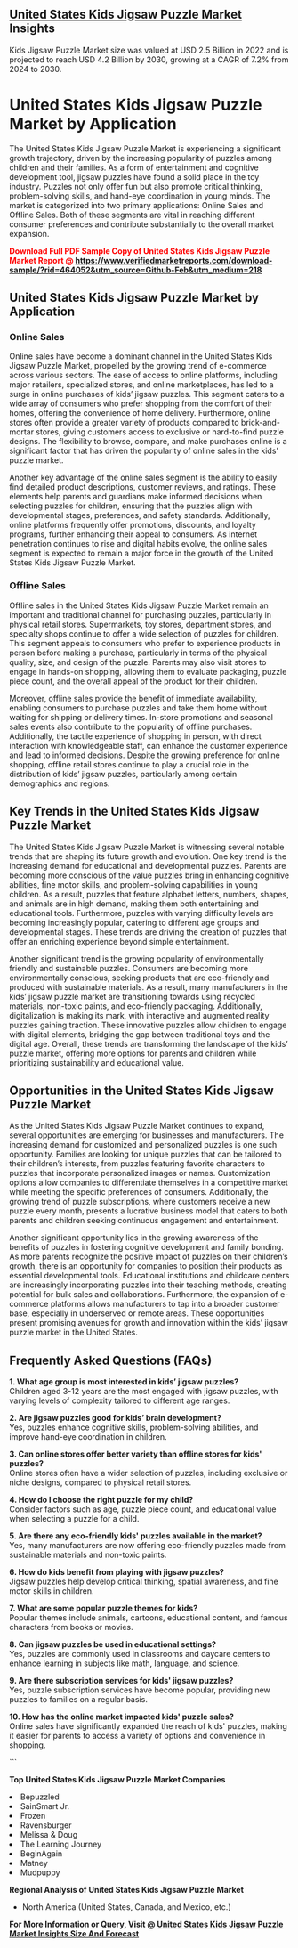<h2><a href="https://www.verifiedmarketreports.com/download-sample/?rid=464052&amp;utm_source=Github-Feb&amp;utm_medium=218" target="_blank">United States Kids Jigsaw Puzzle Market</a> Insights</h2><p>Kids Jigsaw Puzzle Market size was valued at USD 2.5 Billion in 2022 and is projected to reach USD 4.2 Billion by 2030, growing at a CAGR of 7.2% from 2024 to 2030.</p><p> <h1>United States Kids Jigsaw Puzzle Market by Application</h1> <p>The United States Kids Jigsaw Puzzle Market is experiencing a significant growth trajectory, driven by the increasing popularity of puzzles among children and their families. As a form of entertainment and cognitive development tool, jigsaw puzzles have found a solid place in the toy industry. Puzzles not only offer fun but also promote critical thinking, problem-solving skills, and hand-eye coordination in young minds. The market is categorized into two primary applications: Online Sales and Offline Sales. Both of these segments are vital in reaching different consumer preferences and contribute substantially to the overall market expansion.</p> <p><strong><p><span class=""><span style="color: #ff0000;"><strong>Download Full PDF Sample Copy of United States Kids Jigsaw Puzzle Market Report</strong> @ </span><a href="https://www.verifiedmarketreports.com/download-sample/?rid=464052&amp;utm_source=Github-Feb&amp;utm_medium=218" target="_blank">https://www.verifiedmarketreports.com/download-sample/?rid=464052&amp;utm_source=Github-Feb&amp;utm_medium=218</a></span></p></strong></p> <h2>United States Kids Jigsaw Puzzle Market by Application</h2> <h3>Online Sales</h3> <p>Online sales have become a dominant channel in the United States Kids Jigsaw Puzzle Market, propelled by the growing trend of e-commerce across various sectors. The ease of access to online platforms, including major retailers, specialized stores, and online marketplaces, has led to a surge in online purchases of kids’ jigsaw puzzles. This segment caters to a wide array of consumers who prefer shopping from the comfort of their homes, offering the convenience of home delivery. Furthermore, online stores often provide a greater variety of products compared to brick-and-mortar stores, giving customers access to exclusive or hard-to-find puzzle designs. The flexibility to browse, compare, and make purchases online is a significant factor that has driven the popularity of online sales in the kids' puzzle market.</p> <p>Another key advantage of the online sales segment is the ability to easily find detailed product descriptions, customer reviews, and ratings. These elements help parents and guardians make informed decisions when selecting puzzles for children, ensuring that the puzzles align with developmental stages, preferences, and safety standards. Additionally, online platforms frequently offer promotions, discounts, and loyalty programs, further enhancing their appeal to consumers. As internet penetration continues to rise and digital habits evolve, the online sales segment is expected to remain a major force in the growth of the United States Kids Jigsaw Puzzle Market.</p> <h3>Offline Sales</h3> <p>Offline sales in the United States Kids Jigsaw Puzzle Market remain an important and traditional channel for purchasing puzzles, particularly in physical retail stores. Supermarkets, toy stores, department stores, and specialty shops continue to offer a wide selection of puzzles for children. This segment appeals to consumers who prefer to experience products in person before making a purchase, particularly in terms of the physical quality, size, and design of the puzzle. Parents may also visit stores to engage in hands-on shopping, allowing them to evaluate packaging, puzzle piece count, and the overall appeal of the product for their children.</p> <p>Moreover, offline sales provide the benefit of immediate availability, enabling consumers to purchase puzzles and take them home without waiting for shipping or delivery times. In-store promotions and seasonal sales events also contribute to the popularity of offline purchases. Additionally, the tactile experience of shopping in person, with direct interaction with knowledgeable staff, can enhance the customer experience and lead to informed decisions. Despite the growing preference for online shopping, offline retail stores continue to play a crucial role in the distribution of kids’ jigsaw puzzles, particularly among certain demographics and regions.</p> <h2>Key Trends in the United States Kids Jigsaw Puzzle Market</h2> <p>The United States Kids Jigsaw Puzzle Market is witnessing several notable trends that are shaping its future growth and evolution. One key trend is the increasing demand for educational and developmental puzzles. Parents are becoming more conscious of the value puzzles bring in enhancing cognitive abilities, fine motor skills, and problem-solving capabilities in young children. As a result, puzzles that feature alphabet letters, numbers, shapes, and animals are in high demand, making them both entertaining and educational tools. Furthermore, puzzles with varying difficulty levels are becoming increasingly popular, catering to different age groups and developmental stages. These trends are driving the creation of puzzles that offer an enriching experience beyond simple entertainment.</p> <p>Another significant trend is the growing popularity of environmentally friendly and sustainable puzzles. Consumers are becoming more environmentally conscious, seeking products that are eco-friendly and produced with sustainable materials. As a result, many manufacturers in the kids’ jigsaw puzzle market are transitioning towards using recycled materials, non-toxic paints, and eco-friendly packaging. Additionally, digitalization is making its mark, with interactive and augmented reality puzzles gaining traction. These innovative puzzles allow children to engage with digital elements, bridging the gap between traditional toys and the digital age. Overall, these trends are transforming the landscape of the kids’ puzzle market, offering more options for parents and children while prioritizing sustainability and educational value.</p> <h2>Opportunities in the United States Kids Jigsaw Puzzle Market</h2> <p>As the United States Kids Jigsaw Puzzle Market continues to expand, several opportunities are emerging for businesses and manufacturers. The increasing demand for customized and personalized puzzles is one such opportunity. Families are looking for unique puzzles that can be tailored to their children’s interests, from puzzles featuring favorite characters to puzzles that incorporate personalized images or names. Customization options allow companies to differentiate themselves in a competitive market while meeting the specific preferences of consumers. Additionally, the growing trend of puzzle subscriptions, where customers receive a new puzzle every month, presents a lucrative business model that caters to both parents and children seeking continuous engagement and entertainment.</p> <p>Another significant opportunity lies in the growing awareness of the benefits of puzzles in fostering cognitive development and family bonding. As more parents recognize the positive impact of puzzles on their children’s growth, there is an opportunity for companies to position their products as essential developmental tools. Educational institutions and childcare centers are increasingly incorporating puzzles into their teaching methods, creating potential for bulk sales and collaborations. Furthermore, the expansion of e-commerce platforms allows manufacturers to tap into a broader customer base, especially in underserved or remote areas. These opportunities present promising avenues for growth and innovation within the kids’ jigsaw puzzle market in the United States.</p> <h2>Frequently Asked Questions (FAQs)</h2> <p><strong>1. What age group is most interested in kids’ jigsaw puzzles?</strong><br>Children aged 3-12 years are the most engaged with jigsaw puzzles, with varying levels of complexity tailored to different age ranges.</p> <p><strong>2. Are jigsaw puzzles good for kids’ brain development?</strong><br>Yes, puzzles enhance cognitive skills, problem-solving abilities, and improve hand-eye coordination in children.</p> <p><strong>3. Can online stores offer better variety than offline stores for kids' puzzles?</strong><br>Online stores often have a wider selection of puzzles, including exclusive or niche designs, compared to physical retail stores.</p> <p><strong>4. How do I choose the right puzzle for my child?</strong><br>Consider factors such as age, puzzle piece count, and educational value when selecting a puzzle for a child.</p> <p><strong>5. Are there any eco-friendly kids' puzzles available in the market?</strong><br>Yes, many manufacturers are now offering eco-friendly puzzles made from sustainable materials and non-toxic paints.</p> <p><strong>6. How do kids benefit from playing with jigsaw puzzles?</strong><br>Jigsaw puzzles help develop critical thinking, spatial awareness, and fine motor skills in children.</p> <p><strong>7. What are some popular puzzle themes for kids?</strong><br>Popular themes include animals, cartoons, educational content, and famous characters from books or movies.</p> <p><strong>8. Can jigsaw puzzles be used in educational settings?</strong><br>Yes, puzzles are commonly used in classrooms and daycare centers to enhance learning in subjects like math, language, and science.</p> <p><strong>9. Are there subscription services for kids' jigsaw puzzles?</strong><br>Yes, puzzle subscription services have become popular, providing new puzzles to families on a regular basis.</p> <p><strong>10. How has the online market impacted kids' puzzle sales?</strong><br>Online sales have significantly expanded the reach of kids' puzzles, making it easier for parents to access a variety of options and convenience in shopping.</p> ```</p><p><strong>Top United States Kids Jigsaw Puzzle Market Companies</strong></p><div data-test-id=""><p><li>Bepuzzled</li><li> SainSmart Jr.</li><li> Frozen</li><li> Ravensburger</li><li> Melissa & Doug</li><li> The Learning Journey</li><li> BeginAgain</li><li> Matney</li><li> Mudpuppy</li></p><div><strong>Regional Analysis of&nbsp;United States Kids Jigsaw Puzzle Market</strong></div><ul><li dir="ltr"><p dir="ltr">North America&nbsp;(United States, Canada, and Mexico, etc.)</p></li></ul><p><strong>For More Information or Query, Visit @&nbsp;</strong><strong><a href="https://www.verifiedmarketreports.com/product/kids-jigsaw-puzzle-market/?utm_source=Github-Feb&amp;utm_medium=218" target="_blank">United States Kids Jigsaw Puzzle Market Insights Size And Forecast</a></strong></p></div>
